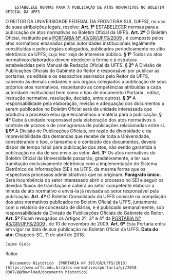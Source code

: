         ESTABELECE NORMAS PARA A PUBLICAÇÃO DE ATOS NORMATIVOS NO BOLETIM OFICIAL DA UFFS  

 O REITOR DA UNIVERSIDADE FEDERAL DA FRONTEIRA SUL (UFFS), no uso de suas atribuições legais, resolve:   **Art. 1º** ESTABELECER normas para a publicação de atos normativos no Boletim Oficial da UFFS.   **Art. 2º** O Boletim Oficial, instituído pela [PORTARIA Nº 43/GR/UFFS/2009](https://www.uffs.edu.br/atos-normativos/portaria/gr/2009-0043)  , é composto pelos atos normativos emanados pelas autoridades institucionais legalmente constituídas e pelos órgãos colegiados, publicados periodicamente no sítio eletrônico da UFFS, cujo teor seja de interesse público. **§ 1º** Todos os atos normativos elaborados devem obedecer à forma e à estrutura estabelecidas pelo Manual de Redação Oficial da UFFS. **§ 2º** A Divisão de Publicações Oficiais do Gabinete do Reitor é responsável por publicar as portarias, os editais e os despachos assinados pelo Reitor da UFFS, cabendo às demais unidades e aos órgãos colegiados a publicação de seus próprios atos normativos, respeitando as competências atribuídas a cada autoridade institucional bem como o tipo de documento (Portaria , edital, instrução normativa, resolução, decisão, entre outros). **§ 3º** A responsabilidade pela elaboração, revisão e adequação dos documentos a serem publicados no Boletim Oficial será da unidade interessada que produziu o processo e/ou que encaminhou a matéria para a publicação. **§ 4º** Cabe à unidade responsável pela elaboração dos atos normativos o controle de prazos e de cronogramas de publicações relacionadas entre si. **§ 5º** A Divisão de Publicações Oficiais, em razão da diversidade e da imprevisibilidade das demandas que recebe de toda a Universidade, considerando o tipo, o tamanho e o conteúdo dos documentos, deverá dispor de tempo hábil para publicação dos atos, não sendo garantida a publicação no dia de seu envio ao setor.   **Art. 3º** Os atos normativos do Boletim Oficial da Universidade passarão, gradativamente, a ter sua tramitação exclusivamente eletrônica com a implementação do Sistema Eletrônico de Informações (SEI) na UFFS, da mesma forma que os respectivos processos administrativos que os originam. **Parágrafo único.** Será incumbência do setor interessado abrir o processo no SEI e seguir os devidos fluxos de tramitação e caberá ao setor competente elaborar a minuta de ato normativo e enviá-la já revisada ao setor responsável pela publicação.   **Art. 4º** O Boletim Consolidado da UFFS consiste na compilação dos atos normativos publicados no Boletim Oficial da UFFS, juntamente com o relatório de concessão de diárias, e é publicado semanalmente, sob responsabilidade da Divisão de Publicações Oficiais do Gabinete do Reitor.   **Art. 5º** Ficam revogados os Artigos 2º, 3º e 4º da [PORTARIA Nº 43/GR/UFFS/2009](https://www.uffs.edu.br/atos-normativos/portaria/gr/2009-0043)  , de 10 de novembro de 2009.   **Art. 6º** Esta Portaria entra em vigor na data de sua publicação no Boletim Oficial da UFFS.      **Data do ato:** Chapecó-SC, 11 de abril de 2018.   
 

    Jaime Giolo   
 Reitor 

      Documento Histórico  [PORTARIA Nº 387/GR/UFFS/2018](https://www.uffs.edu.br/atos-normativos/portaria/gr/2018-0387/@@download/documento_historico)     
      
